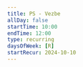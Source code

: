 ```yaml
---
title: PS - Vezbe
allDay: false
startTime: 10:00
endTime: 12:00
type: recurring
daysOfWeek: [R]
startRecur: 2024-10-10
---
```

